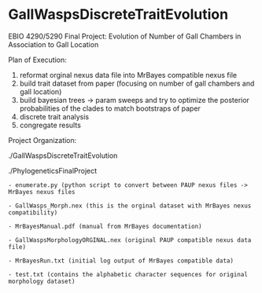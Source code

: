 # GallWaspsDiscreteTraitEvolution
EBIO 4290/5290 Final Project: Evolution of Number of Gall Chambers in Association to Gall Location


Plan of Execution:
1) reformat orginal nexus data file into MrBayes compatible nexus file
2) build trait dataset from paper (focusing on number of gall chambers and gall location)
3) build bayesian trees -> param sweeps and try to optimize the posterior probabilities of the clades to match bootstraps of paper
4) discrete trait analysis 
5) congregate results


Project Organization:

./GallWaspsDiscreteTraitEvolution

  ./PhylogeneticsFinalProject
  
    - enumerate.py (python script to convert between PAUP nexus files -> MrBayes nexus files 
    
    - GallWasps_Morph.nex (this is the orginal dataset with MrBayes nexus compatibility)
    
    - MrBayesManual.pdf (manual from MrBayes documentation)
    
    - GallWaspsMorphologyORGINAL.nex (original PAUP compatible nexus data file)
    
    - MrBayesRun.txt (initial log output of MrBayes compatible data)
    
    - test.txt (contains the alphabetic character sequences for original morphology dataset)
    
